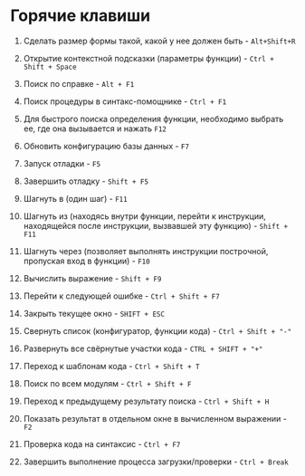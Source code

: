 # Горячие клавиши


1. Cделать размер формы такой, какой у нее должен быть - `Alt+Shift+R`

1. Открытие контекстной подсказки (параметры функции) - `Ctrl + Shift + Space`

1. Поиск по справке - `Alt + F1`

1. Поиск процедуры в синтакс-помощнике - `Ctrl + F1`

1. Для быстрого поиска определения функции, необходимо выбрать ее, где она вызывается и нажать `F12`

1. Обновить конфигурацию базы данных - `F7`

1. Запуск отладки - `F5`

1. Завершить отладку - `Shift + F5`

1. Шагнуть в (один шаг) - `F11`

1. Шагнуть из (находясь внутри функции, перейти к инструкции, находящейся после инструкции, вызвавшей эту функцию) - `Shift + F11`

1. Шагнуть через (позволяет выполнять инструкции построчной, пропуская вход в функции) - `F10`

1. Вычислить выражение - `Shift + F9`

1. Перейти к следующей ошибке - `Ctrl + Shift + F7`

1. Закрыть текущее окно - `SHIFT + ESC`

1. Свернуть список (конфигуратор, функции кода) - `Ctrl + Shift + "-"` 

1. Развернуть все свёрнутые участки кода - `CTRL + SHIFT + "+"`

1. Переход к шаблонам кода - `Ctrl + Shift + T`

1. Поиск по всем модулям - `Ctrl + Shift + F`

1. Переход к предыдущему результату поиска - `Ctrl + Shift + H`

1. Показать результат в отдельном окне в вычисленном выражении - `F2`

1. Проверка кода на синтаксис - `Ctrl + F7`

1. Завершить выполнение процесса загрузки/проверки - `Ctrl + Break`
